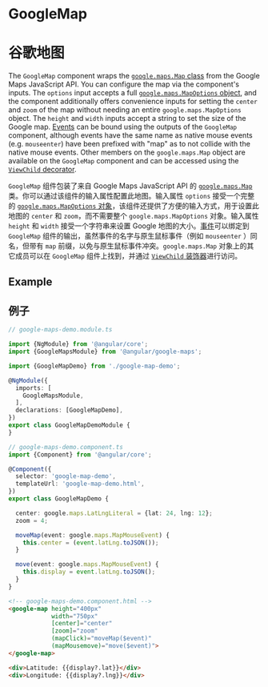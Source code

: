 # GoogleMap

# 谷歌地图

The `GoogleMap` component wraps the [`google.maps.Map` class](https://developers.google.com/maps/documentation/javascript/reference/map) from the Google Maps JavaScript API. You can configure the map via the component's inputs. The `options` input accepts a full [`google.maps.MapOptions` object](https://developers.google.com/maps/documentation/javascript/reference/map#MapOptions), and the component additionally offers convenience inputs for setting the `center` and `zoom` of the map without needing an entire `google.maps.MapOptions` object. The `height` and `width` inputs accept a string to set the size of the Google map. [Events](https://developers.google.com/maps/documentation/javascript/reference/map#Map.bounds_changed) can be bound using the outputs of the `GoogleMap` component, although events have the same name as native mouse events (e.g. `mouseenter`) have been prefixed with "map" as to not collide with the native mouse events. Other members on the `google.maps.Map` object are available on the `GoogleMap` component and can be accessed using the [`ViewChild` decorator](https://angular.io/api/core/ViewChild).

`GoogleMap` 组件包装了来自 Google Maps JavaScript API 的 [`google.maps.Map`](https://developers.google.com/maps/documentation/javascript/reference/map) 类。你可以通过该组件的输入属性配置此地图。输入属性 `options` 接受一个完整的 [`google.maps.MapOptions` 对象](https://developers.google.com/maps/documentation/javascript/reference/map#MapOptions)，该组件还提供了方便的输入方式，用于设置此地图的 `center` 和 `zoom`，而不需要整个 `google.maps.MapOptions` 对象。输入属性 `height` 和 `width` 接受一个字符串来设置 Google 地图的大小。[事件](https://developers.google.com/maps/documentation/javascript/reference/map#Map.bounds_changed)可以绑定到 `GoogleMap` 组件的输出，虽然事件的名字与原生鼠标事件（例如 `mouseenter` ）同名，但带有 `map` 前缀，以免与原生鼠标事件冲突。`google.maps.Map` 对象上的其它成员可以在 `GoogleMap` 组件上找到，并通过 [`ViewChild` 装饰器](https://angular.cn/api/core/ViewChild)进行访问。

## Example

## 例子

```typescript
// google-maps-demo.module.ts

import {NgModule} from '@angular/core';
import {GoogleMapsModule} from '@angular/google-maps';

import {GoogleMapDemo} from './google-map-demo';

@NgModule({
  imports: [
    GoogleMapsModule,
  ],
  declarations: [GoogleMapDemo],
})
export class GoogleMapDemoModule {
}

// google-maps-demo.component.ts
import {Component} from '@angular/core';

@Component({
  selector: 'google-map-demo',
  templateUrl: 'google-map-demo.html',
})
export class GoogleMapDemo {

  center: google.maps.LatLngLiteral = {lat: 24, lng: 12};
  zoom = 4;

  moveMap(event: google.maps.MapMouseEvent) {
    this.center = (event.latLng.toJSON());
  }

  move(event: google.maps.MapMouseEvent) {
    this.display = event.latLng.toJSON();
  }
}
```

```html
<!-- google-maps-demo.component.html -->
<google-map height="400px"
            width="750px"
            [center]="center"
            [zoom]="zoom"
            (mapClick)="moveMap($event)"
            (mapMousemove)="move($event)">
</google-map>

<div>Latitude: {{display?.lat}}</div>
<div>Longitude: {{display?.lng}}</div>
```
